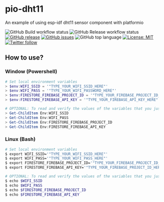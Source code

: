 # pio-dht11
An example of using esp-idf dht11 sensor component with platformio

<!-- ![Firestore logo](https://github.com/kaizoku-oh/pio-dht11/blob/main/docs/image/logo.png) -->
<!-- ![](https://github.com/<OWNER>/<REPOSITORY>/workflows/<WORKFLOW_NAME>/badge.svg) -->
![GitHub Build workflow status](https://github.com/kaizoku-oh/pio-dht11/workflows/Build/badge.svg)
![GitHub Release workflow status](https://github.com/kaizoku-oh/pio-dht11/workflows/Release/badge.svg)
[![GitHub release](https://img.shields.io/github/v/release/kaizoku-oh/pio-dht11)](https://github.com/kaizoku-oh/pio-dht11/releases)
[![GitHub issues](https://img.shields.io/github/issues/kaizoku-oh/pio-dht11)](https://github.com/kaizoku-oh/pio-dht11/issues)
![GitHub top language](https://img.shields.io/github/languages/top/kaizoku-oh/pio-dht11)
[![License: MIT](https://img.shields.io/badge/License-MIT-blue.svg)](https://github.com/kaizoku-oh/pio-dht11/blob/main/LICENSE)
[![Twitter follow](https://img.shields.io/twitter/follow/kaizoku_ouh?style=social)](https://twitter.com/kaizoku_ouh)

## How to use?
### Window (Powershell)
``` powershell
# Set local environment variables
> $env:WIFI_SSID = '"TYPE_YOUR_WIFI_SSID_HERE"'
> $env:WIFI_PASS = '"TYPE_YOUR_WIFI_PASSWORD_HERE"'
> $env:FIRESTORE_FIREBASE_PROJECT_ID = '"TYPE_YOUR_FIREBASE_PROJECT_ID_HERE"'
> $env:FIRESTORE_FIREBASE_API_KEY = '"TYPE_YOUR_FIREBASE_API_KEY_HERE"'

# OPTIONAL: To read and verify the values of the variables that you just set:
> Get-ChildItem Env:WIFI_SSID
> Get-ChildItem Env:WIFI_PASS
> Get-ChildItem Env:FIRESTORE_FIREBASE_PROJECT_ID
> Get-ChildItem Env:FIRESTORE_FIREBASE_API_KEY
```

### Linux (Bash)
``` bash
# Set local environment variables
$ export WIFI_SSID='"TYPE_YOUR_WIFI_SSID_HERE"'
$ export WIFI_PASS='"TYPE_YOUR_WIFI_PASS_HERE"'
$ export FIRESTORE_FIREBASE_PROJECT_ID='"TYPE_YOUR_FIREBASE_PROJECT_ID_HERE"'
$ export FIRESTORE_FIREBASE_API_KEY='"TYPE_YOUR_FIREBASE_PROJECT_ID_HERE"'

# OPTIONAL: To read and verify the values of the variables that you just set:
$ echo $WIFI_SSID
$ echo $WIFI_PASS
$ echo $FIRESTORE_FIREBASE_PROJECT_ID
$ echo $FIRESTORE_FIREBASE_API_KEY
```
